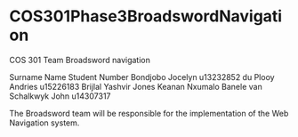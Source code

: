 # COS301Phase3BroadswordNavigation
COS 301 Team Broadsword navigation

Surname				  Name		  Student Number
Bondjobo    	  Jocelyn  	u13232852
du Plooy    	  Andries		u15226183
Brijlal    		  Yashvir
Jones    			  Keanan
Nxumalo    		  Banele
van Schalkwyk   John  		u14307317

The Broadsword team will be responsible for the implementation of the Web Navigation system.
